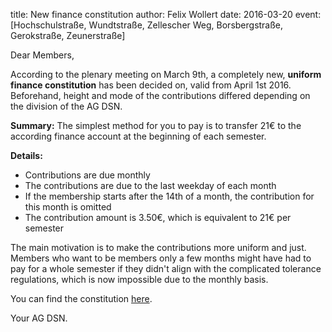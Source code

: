 title: New finance constitution
author: Felix Wollert
date: 2016-03-20
event: [Hochschulstraße, Wundtstraße, Zellescher Weg, Borsbergstraße, Gerokstraße, Zeunerstraße]

Dear Members,

According to the plenary meeting on March 9th, a completely new,
**uniform finance constitution** has been decided on, valid from
April 1st 2016. Beforehand, height and mode of the contributions differed
depending on the division of the AG DSN.

**Summary:** The simplest method for you to pay is to transfer 21€ to the
according finance account at the beginning of each semester.

**Details:**

- Contributions are due monthly
- The contributions are due to the last weekday of each month
- If the membership starts after the 14th of a month, the contribution
  for this month is omitted
- The contribution amount is 3.50€, which is equivalent to 21€ per
  semester

The main motivation is to make the contributions more uniform and
just.  Members who want to be members only a few months might have had to pay for a whole semester if they didn't align with the complicated tolerance
regulations, which is now impossible due to the monthly basis.

You can find the constitution [here](/documents/legal/beitragsordnung.pdf).

Your AG DSN.
